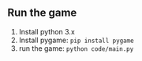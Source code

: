## Run the game

1. Install python 3.x
2. Install pygame: `pip install pygame`
3. run the game: `python code/main.py`
